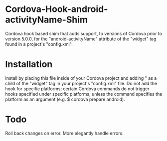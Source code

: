# Cordova-Hook-android-activityName-Shim
Cordova hook based shim that adds support, to versions of Cordova prior to version 5.0.0, for the "android-activityName" attribute of the "widget" tag found in a project's "config.xml".

# Installation
Install by placing this file inside of your Cordova project and adding "<hook type='after_prepare' src='res/hooks/cordova-android-activityname-shim-hook/cordova-android-activityname-shim-hook.js' /> as a child of the "widget" tag in your project's "config.xml" file. Do not add the hook for specific platforms; certain Cordova commands do not trigger hooks specified under specific platforms, unless the command specifies the platform as an argument (e.g. $ cordova prepare android).

# Todo
Roll back changes on error.
More elegantly handle errors.
